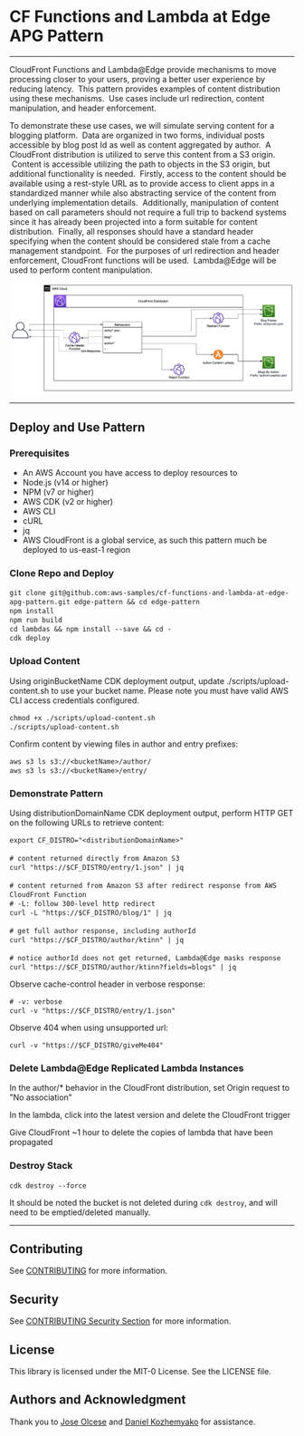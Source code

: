 # CF Functions and Lambda at Edge APG Pattern
***

CloudFront Functions and Lambda@Edge provide mechanisms to move processing closer to your users, proving a better user experience by reducing latency.  This pattern provides examples of content distribution using these mechanisms.  Use cases include url redirection, content manipulation, and header enforcement.   


To demonstrate these use cases, we will simulate serving content for a blogging platform.  Data are organized in two forms, individual posts accessible by blog post Id as well as content aggregated by author.  A CloudFront distribution is utilized to serve this content from a S3 origin.  Content is accessible utilizing the path to objects in the S3 origin, but additional functionality is needed.  Firstly, access to the content should be available using a rest-style URL as to provide access to client apps in a standardized manner while also abstracting service of the content from underlying implementation details.  Additionally, manipulation of content based on call parameters should not require a full trip to backend systems since it has already been projected into a form suitable for content distribution.  Finally, all responses should have a standard header specifying when the content should be considered stale from a cache management standpoint.  For the purposes of url redirection and header enforcement, CloudFront functions will be used.  Lambda@Edge will be used to perform content manipulation.

![HLD](./diagram/diagram.png)

***

## Deploy and Use Pattern

### Prerequisites
  * An AWS Account you have access to deploy resources to
  * Node.js (v14 or higher)
  * NPM (v7 or higher)
  * AWS CDK (v2 or higher)
  * AWS CLI
  * cURL
  * jq
  * AWS CloudFront is a global service, as such this pattern much be deployed to us-east-1 region

### Clone Repo and Deploy
```
git clone git@github.com:aws-samples/cf-functions-and-lambda-at-edge-apg-pattern.git edge-pattern && cd edge-pattern
npm install
npm run build
cd lambdas && npm install --save && cd -
cdk deploy
```
### Upload Content
Using originBucketName CDK deployment output, update ./scripts/upload-content.sh to use your bucket name.  Please note you must have valid AWS CLI access credentials configured.
```
chmod +x ./scripts/upload-content.sh
./scripts/upload-content.sh
```
Confirm content by viewing files in author and entry prefixes:
```
aws s3 ls s3://<bucketName>/author/
aws s3 ls s3://<bucketName>/entry/
```
### Demonstrate Pattern
Using distributionDomainName CDK deployment output, perform HTTP GET on the following URLs to retrieve content:
```
export CF_DISTRO="<distributionDomainName>"

# content returned directly from Amazon S3
curl "https://$CF_DISTRO/entry/1.json" | jq

# content returned from Amazon S3 after redirect response from AWS CloudFront Function
# -L: follow 300-level http redirect
curl -L "https://$CF_DISTRO/blog/1" | jq

# get full author response, including authorId
curl "https://$CF_DISTRO/author/ktinn" | jq

# notice authorId does not get returned, Lambda@Edge masks response
curl "https://$CF_DISTRO/author/ktinn?fields=blogs" | jq
```

Observe cache-control header in verbose response:
```
# -v: verbose  
curl -v "https://$CF_DISTRO/entry/1.json"
```

Observe 404 when using unsupported url:
```
curl -v "https://$CF_DISTRO/giveMe404"
```

### Delete Lambda@Edge Replicated Lambda Instances
In the author/* behavior in the CloudFront distribution, set Origin request to "No association"

In the lambda, click into the latest version and delete the CloudFront trigger

Give CloudFront ~1 hour to delete the copies of lambda that have been propagated
### Destroy Stack
```
cdk destroy --force
```

It should be noted the bucket is not deleted during `cdk destroy`, and will need to be emptied/deleted manually.

***
## Contributing

See [CONTRIBUTING](CONTRIBUTING.md) for more information.

## Security

See [CONTRIBUTING Security Section](CONTRIBUTING.md#security-issue-notifications) for more information.

## License

This library is licensed under the MIT-0 License. See the LICENSE file.

## Authors and Acknowledgment

Thank you to [Jose Olcese](https://www.linkedin.com/in/joseolcese/) and [Daniel Kozhemyako](https://www.linkedin.com/in/kozhemyako/) for assistance.

